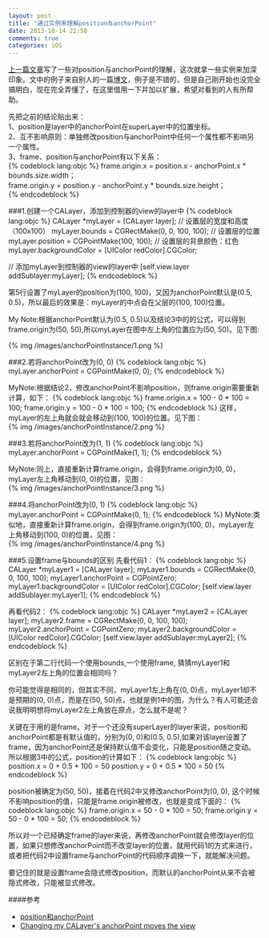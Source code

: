 ```yaml
---
layout: post
title: "通过实例来理解position与anchorPoint"
date: 2013-10-14 22:58
comments: true
categories: iOS
---
```

[上一篇文章](http://wonderffee.github.io/blog/2013/10/13/understand-anchorpoint-and-position/)写了一些对position与anchorPoint的理解，这次就拿一些实例来加深印象。文中的例子来自别人的一篇[博文](http://www.cnblogs.com/yyh123/p/3345097.html)，例子是不错的，但是自己刚开始也没完全搞明白，现在完全弄懂了，在这里借用一下并加以扩展，希望对看到的人有所帮助。
<!--more-->

先把之前的结论贴出来：  
1、position是layer中的anchorPoint在superLayer中的位置坐标。  
2、互不影响原则：单独修改position与anchorPoint中任何一个属性都不影响另一个属性。  
3、frame、position与anchorPoint有以下关系：  
{% codeblock lang:objc %}
frame.origin.x = position.x - anchorPoint.x * bounds.size.width；  
frame.origin.y = position.y - anchorPoint.y * bounds.size.height；  
{% endcodeblock %}

###1.创建一个CALayer，添加到控制器的view的layer中
{% codeblock lang:objc %}
CALayer *myLayer = [CALayer layer];
// 设置层的宽度和高度（100x100）
myLayer.bounds = CGRectMake(0, 0, 100, 100);
// 设置层的位置
myLayer.position = CGPointMake(100, 100);
// 设置层的背景颜色：红色
myLayer.backgroundColor = [UIColor redColor].CGColor;

// 添加myLayer到控制器的view的layer中
[self.view.layer addSublayer:myLayer];
{% endcodeblock %}

第5行设置了myLayer的position为(100, 100)，又因为anchorPoint默认是(0.5, 0.5)，所以最后的效果是：myLayer的中点会在父层的(100, 100)位置。

My Note:根据anchorPoint默认为(0.5, 0.5)以及结论3中的的公式，可以得到frame.origin为(50, 50),所以myLayer在图中左上角的位置应为(50, 50)。见下图:  

{% img /images/anchorPointInstance/1.png %}

###2.若将anchorPoint改为(0, 0)
{% codeblock lang:objc %}
myLayer.anchorPoint = CGPointMake(0, 0);
{% endcodeblock %}

MyNote:根据结论2，修改anchorPoint不影响position，则frame.origin需要重新计算，如下：
{% codeblock lang:objc %}
frame.origin.x = 100 - 0 * 100 = 100;
frame.origin.y = 100 - 0 * 100 = 100;
{% endcodeblock %}
这样，myLayer的左上角就会就会移动到(100, 100)的位置。见下图：  
{% img /images/anchorPointInstance/2.png %}

###3.若将anchorPoint改为(1, 1)
{% codeblock lang:objc %}
myLayer.anchorPoint = CGPointMake(1, 1);
{% endcodeblock %}

MyNote:同上，直接重新计算frame.origin，会得到frame.origin为(0, 0)，myLayer左上角移动到(0, 0)的位置，见图：  
{% img /images/anchorPointInstance/3.png %}

###4.将anchorPoint改为(0, 1)
{% codeblock lang:objc %}
myLayer.anchorPoint = CGPointMake(0, 1);
{% endcodeblock %}
MyNote:类似地，直接重新计算frame.origin，会得到frame.origin为(100, 0)，myLayer左上角移动到(100, 0)的位置，见图：    
{% img /images/anchorPointInstance/4.png %}

###5.设置frame与bounds的区别
先看代码1：
{% codeblock lang:objc %}
CALayer *myLayer1 = [CALayer layer];
myLayer1.bounds = CGRectMake(0, 0, 100, 100);
myLayer1.anchorPoint = CGPointZero;
myLayer1.backgroundColor = [UIColor redColor].CGColor;
[self.view.layer addSublayer:myLayer1];
{% endcodeblock %}

再看代码2：
{% codeblock lang:objc %}
CALayer *myLayer2 = [CALayer layer];
myLayer2.frame = CGRectMake(0, 0, 100, 100);
myLayer2.anchorPoint = CGPointZero;
myLayer2.backgroundColor = [UIColor redColor].CGColor;
[self.view.layer addSublayer:myLayer2];
{% endcodeblock %}

区别在于第二行代码一个使用bounds,一个使用frame, 猜猜myLayer1和myLayer2左上角的位置会相同吗？

你可能觉得是相同的，但其实不同，myLayer1左上角在(0, 0)点，myLayer1却不是预期的(0, 0)点，而是在(50, 50)点，也就是例1中的图，为什么？有人可能还会说我明明想将myLayer2左上角放在原点，怎么就不是呢？

关键在于用的是frame。对于一个还没有superLayer的layer来说，position和anchorPoint都是有默认值的，分别为(0, 0)和(0.5, 0.5),如果对该layer设置了frame，因为anchorPoint还是保持默认值不会变化，只能是position随之变动。所以根据3中的公式，position的计算如下：
{% codeblock lang:objc %}
position.x = 0 + 0.5 * 100 = 50
position.y = 0 + 0.5 * 100 = 50
{% endcodeblock %}

position被确定为(50, 50)，接着在代码2中又修改anchorPoint为(0, 0), 这个时候不影响position的值，只能是frame.origin被修改，也就是变成下面的：
{% codeblock lang:objc %}
frame.origin.x = 50 - 0 * 100 = 50;
frame.origin.y = 50 - 0 * 100 = 50;
{% endcodeblock %}

所以对一个已经确定frame的layer来说，再修改anchorPoint就会修改layer的位置，如果只想修改anchorPoint而不改变layer的位置，就用代码1的方式来进行，或者把代码2中设置frame与anchorPoint的代码顺序调换一下，就能解决问题。

要记住的就是设置frame会隐式修改position，而默认的anchorPoint从来不会被隐式修改，只能被显式修改。

####参考
* [position和anchorPoint](http://www.cnblogs.com/yyh123/p/3345097.html)
* [Changing my CALayer's anchorPoint moves the view](http://stackoverflow.com/questions/1968017/changing-my-calayers-anchorpoint-moves-the-view)  